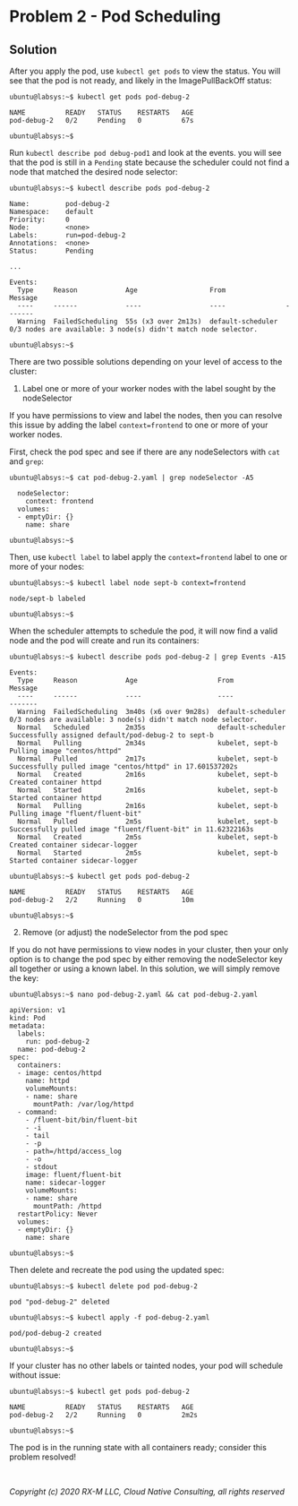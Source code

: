 # Problem 2 - Pod Scheduling


## Solution

After you apply the pod, use `kubectl get pods` to view the status. You will see that the pod is not ready, and likely
in the ImagePullBackOff status:

```
ubuntu@labsys:~$ kubectl get pods pod-debug-2

NAME          READY   STATUS    RESTARTS   AGE
pod-debug-2   0/2     Pending   0          67s

ubuntu@labsys:~$
```

Run `kubectl describe pod debug-pod1` and look at the events. you will see that the pod is still in a `Pending` state
because the scheduler could not find a node that matched the desired node selector:

```
ubuntu@labsys:~$ kubectl describe pods pod-debug-2

Name:         pod-debug-2
Namespace:    default
Priority:     0
Node:         <none>
Labels:       run=pod-debug-2
Annotations:  <none>
Status:       Pending

...

Events:
  Type     Reason            Age                  From               Message
  ----     ------            ----                 ----               -------
  Warning  FailedScheduling  55s (x3 over 2m13s)  default-scheduler  0/3 nodes are available: 3 node(s) didn't match node selector.

ubuntu@labsys:~$
```

There are two possible solutions depending on your level of access to the cluster:

1. Label one or more of your worker nodes with the label sought by the nodeSelector

If you have permissions to view and label the nodes, then you can resolve this issue by adding the label
`context=frontend` to one or more of your worker nodes.

First, check the pod spec and see if there are any nodeSelectors with `cat` and `grep`:

```
ubuntu@labsys:~$ cat pod-debug-2.yaml | grep nodeSelector -A5

  nodeSelector:
    context: frontend
  volumes:
  - emptyDir: {}
    name: share

ubuntu@labsys:~$
```

Then, use `kubectl label` to label apply the `context=frontend` label to one or more of your nodes:

```
ubuntu@labsys:~$ kubectl label node sept-b context=frontend

node/sept-b labeled

ubuntu@labsys:~$
```

When the scheduler attempts to schedule the pod, it will now find a valid node and the pod will create and run its
containers:

```
ubuntu@labsys:~$ kubectl describe pods pod-debug-2 | grep Events -A15

Events:
  Type     Reason            Age                    From               Message
  ----     ------            ----                   ----               -------
  Warning  FailedScheduling  3m40s (x6 over 9m28s)  default-scheduler  0/3 nodes are available: 3 node(s) didn't match node selector.
  Normal   Scheduled         2m35s                  default-scheduler  Successfully assigned default/pod-debug-2 to sept-b
  Normal   Pulling           2m34s                  kubelet, sept-b    Pulling image "centos/httpd"
  Normal   Pulled            2m17s                  kubelet, sept-b    Successfully pulled image "centos/httpd" in 17.601537202s
  Normal   Created           2m16s                  kubelet, sept-b    Created container httpd
  Normal   Started           2m16s                  kubelet, sept-b    Started container httpd
  Normal   Pulling           2m16s                  kubelet, sept-b    Pulling image "fluent/fluent-bit"
  Normal   Pulled            2m5s                   kubelet, sept-b    Successfully pulled image "fluent/fluent-bit" in 11.62322163s
  Normal   Created           2m5s                   kubelet, sept-b    Created container sidecar-logger
  Normal   Started           2m5s                   kubelet, sept-b    Started container sidecar-logger

ubuntu@labsys:~$ kubectl get pods pod-debug-2

NAME          READY   STATUS    RESTARTS   AGE
pod-debug-2   2/2     Running   0          10m

ubuntu@labsys:~$
```

2. Remove (or adjust) the nodeSelector from the pod spec

If you do not have permissions to view nodes in your cluster, then your only option is to change the pod spec by either
removing the nodeSelector key all together or using a known label. In this solution, we will simply remove the key:

```
ubuntu@labsys:~$ nano pod-debug-2.yaml && cat pod-debug-2.yaml

apiVersion: v1
kind: Pod
metadata:
  labels:
    run: pod-debug-2
  name: pod-debug-2
spec:
  containers:
  - image: centos/httpd
    name: httpd
    volumeMounts:
    - name: share
      mountPath: /var/log/httpd
  - command:
    - /fluent-bit/bin/fluent-bit
    - -i
    - tail
    - -p
    - path=/httpd/access_log
    - -o
    - stdout
    image: fluent/fluent-bit
    name: sidecar-logger
    volumeMounts:
    - name: share
      mountPath: /httpd
  restartPolicy: Never
  volumes:
  - emptyDir: {}
    name: share

ubuntu@labsys:~$
```

Then delete and recreate the pod using the updated spec:

```
ubuntu@labsys:~$ kubectl delete pod pod-debug-2

pod "pod-debug-2" deleted

ubuntu@labsys:~$ kubectl apply -f pod-debug-2.yaml

pod/pod-debug-2 created

ubuntu@labsys:~$
```

If your cluster has no other labels or tainted nodes, your pod will schedule without issue:

```
ubuntu@labsys:~$ kubectl get pods pod-debug-2

NAME          READY   STATUS    RESTARTS   AGE
pod-debug-2   2/2     Running   0          2m2s

ubuntu@labsys:~$
```

The pod is in the running state with all containers ready; consider this problem resolved!


<br>

_Copyright (c) 2020 RX-M LLC, Cloud Native Consulting, all rights reserved_

[RX-M LLC]: https://rx-m.io/rxm-cnc.svg "RX-M LLC"
